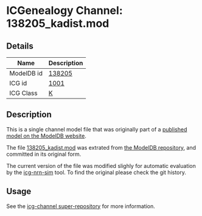# ICGenealogy Channel: 138205\_kadist.mod

## Details

Name | Description
---- | -----------
ModelDB id | [138205](http://senselab.med.yale.edu/ModelDB/ShowModel.cshtml?model=138205)
ICG id | [1001](http://icg.neurotheory.ox.ac.uk/channels/1/1001)
ICG Class | [K](http://icg.neurotheory.ox.ac.uk/channels/1)

## Description

This is a single channel model file that was originally part of a [published model on the ModelDB website](http://senselab.med.yale.edu/ModelDB/ShowModel.cshtml?model=138205).


The file [138205\_kadist.mod](138205_kadist.mod) was extrated from [the ModelDB repository](http://senselab.med.yale.edu/ModelDB/ShowModel.cshtml?model=138205), and committed in its original form.

The current version of the file was modified slighly for automatic evaluation by the [icg-nrn-sim](https://github.com/icgenealogy/icg-nrn-sim) tool. To find the original please check the git history.


## Usage

See the [icg-channel super-repository](https://github.com/icgenealogy/icg-channels) for more information.
